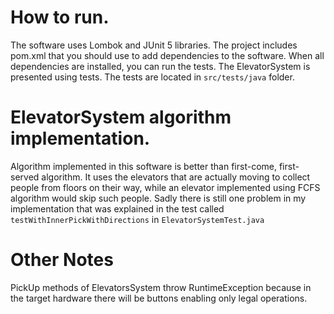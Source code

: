 # How to run. 

The software uses Lombok and JUnit 5 libraries. 
The project includes pom.xml that you should use to add dependencies to the software. 
When all dependencies are installed, you can run the tests.
The ElevatorSystem is presented using tests. The tests are located in `src/tests/java` folder.
 

# ElevatorSystem algorithm implementation. 

Algorithm implemented in this software is better than first-come, first-served algorithm. It uses the elevators that are actually moving to collect people from floors on their way, while an elevator implemented using FCFS algorithm would skip such people. 
Sadly there is still one problem in my implementation that was explained in the test called `testWithInnerPickWithDirections` in `ElevatorSystemTest.java`

# Other Notes

PickUp methods of ElevatorsSystem throw RuntimeException because in the target hardware there will be buttons enabling only legal operations. 



